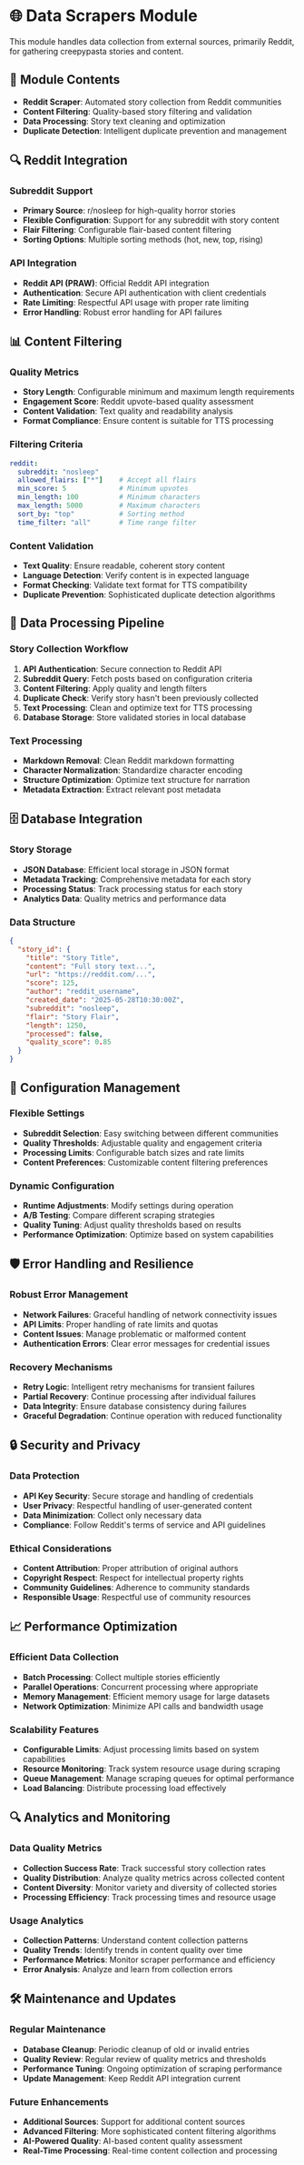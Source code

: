 # 🌐 Data Scrapers Module

This module handles data collection from external sources, primarily Reddit, for gathering creepypasta stories and content.

## 📁 Module Contents

- **Reddit Scraper**: Automated story collection from Reddit communities
- **Content Filtering**: Quality-based story filtering and validation
- **Data Processing**: Story text cleaning and optimization
- **Duplicate Detection**: Intelligent duplicate prevention and management

## 🔍 Reddit Integration

### Subreddit Support
- **Primary Source**: r/nosleep for high-quality horror stories
- **Flexible Configuration**: Support for any subreddit with story content
- **Flair Filtering**: Configurable flair-based content filtering
- **Sorting Options**: Multiple sorting methods (hot, new, top, rising)

### API Integration
- **Reddit API (PRAW)**: Official Reddit API integration
- **Authentication**: Secure API authentication with client credentials
- **Rate Limiting**: Respectful API usage with proper rate limiting
- **Error Handling**: Robust error handling for API failures

## 📊 Content Filtering

### Quality Metrics
- **Story Length**: Configurable minimum and maximum length requirements
- **Engagement Score**: Reddit upvote-based quality assessment
- **Content Validation**: Text quality and readability analysis
- **Format Compliance**: Ensure content is suitable for TTS processing

### Filtering Criteria
```yaml
reddit:
  subreddit: "nosleep"
  allowed_flairs: ["*"]    # Accept all flairs
  min_score: 5             # Minimum upvotes
  min_length: 100          # Minimum characters
  max_length: 5000         # Maximum characters
  sort_by: "top"           # Sorting method
  time_filter: "all"       # Time range filter
```

### Content Validation
- **Text Quality**: Ensure readable, coherent story content
- **Language Detection**: Verify content is in expected language
- **Format Checking**: Validate text format for TTS compatibility
- **Duplicate Prevention**: Sophisticated duplicate detection algorithms

## 🔄 Data Processing Pipeline

### Story Collection Workflow
1. **API Authentication**: Secure connection to Reddit API
2. **Subreddit Query**: Fetch posts based on configuration criteria
3. **Content Filtering**: Apply quality and length filters
4. **Duplicate Check**: Verify story hasn't been previously collected
5. **Text Processing**: Clean and optimize text for TTS processing
6. **Database Storage**: Store validated stories in local database

### Text Processing
- **Markdown Removal**: Clean Reddit markdown formatting
- **Character Normalization**: Standardize character encoding
- **Structure Optimization**: Optimize text structure for narration
- **Metadata Extraction**: Extract relevant post metadata

## 🗄️ Database Integration

### Story Storage
- **JSON Database**: Efficient local storage in JSON format
- **Metadata Tracking**: Comprehensive metadata for each story
- **Processing Status**: Track processing status for each story
- **Analytics Data**: Quality metrics and performance data

### Data Structure
```json
{
  "story_id": {
    "title": "Story Title",
    "content": "Full story text...",
    "url": "https://reddit.com/...",
    "score": 125,
    "author": "reddit_username",
    "created_date": "2025-05-28T10:30:00Z",
    "subreddit": "nosleep",
    "flair": "Story Flair",
    "length": 1250,
    "processed": false,
    "quality_score": 0.85
  }
}
```

## 🔧 Configuration Management

### Flexible Settings
- **Subreddit Selection**: Easy switching between different communities
- **Quality Thresholds**: Adjustable quality and engagement criteria
- **Processing Limits**: Configurable batch sizes and rate limits
- **Content Preferences**: Customizable content filtering preferences

### Dynamic Configuration
- **Runtime Adjustments**: Modify settings during operation
- **A/B Testing**: Compare different scraping strategies
- **Quality Tuning**: Adjust quality thresholds based on results
- **Performance Optimization**: Optimize based on system capabilities

## 🛡️ Error Handling and Resilience

### Robust Error Management
- **Network Failures**: Graceful handling of network connectivity issues
- **API Limits**: Proper handling of rate limits and quotas
- **Content Issues**: Manage problematic or malformed content
- **Authentication Errors**: Clear error messages for credential issues

### Recovery Mechanisms
- **Retry Logic**: Intelligent retry mechanisms for transient failures
- **Partial Recovery**: Continue processing after individual failures
- **Data Integrity**: Ensure database consistency during failures
- **Graceful Degradation**: Continue operation with reduced functionality

## 🔒 Security and Privacy

### Data Protection
- **API Key Security**: Secure storage and handling of credentials
- **User Privacy**: Respectful handling of user-generated content
- **Data Minimization**: Collect only necessary data
- **Compliance**: Follow Reddit's terms of service and API guidelines

### Ethical Considerations
- **Content Attribution**: Proper attribution of original authors
- **Copyright Respect**: Respect for intellectual property rights
- **Community Guidelines**: Adherence to community standards
- **Responsible Usage**: Respectful use of community resources

## 📈 Performance Optimization

### Efficient Data Collection
- **Batch Processing**: Collect multiple stories efficiently
- **Parallel Operations**: Concurrent processing where appropriate
- **Memory Management**: Efficient memory usage for large datasets
- **Network Optimization**: Minimize API calls and bandwidth usage

### Scalability Features
- **Configurable Limits**: Adjust processing limits based on system capabilities
- **Resource Monitoring**: Track system resource usage during scraping
- **Queue Management**: Manage scraping queues for optimal performance
- **Load Balancing**: Distribute processing load effectively

## 🔍 Analytics and Monitoring

### Data Quality Metrics
- **Collection Success Rate**: Track successful story collection rates
- **Quality Distribution**: Analyze quality metrics across collected content
- **Content Diversity**: Monitor variety and diversity of collected stories
- **Processing Efficiency**: Track processing times and resource usage

### Usage Analytics
- **Collection Patterns**: Understand content collection patterns
- **Quality Trends**: Identify trends in content quality over time
- **Performance Metrics**: Monitor scraper performance and efficiency
- **Error Analysis**: Analyze and learn from collection errors

## 🛠️ Maintenance and Updates

### Regular Maintenance
- **Database Cleanup**: Periodic cleanup of old or invalid entries
- **Quality Review**: Regular review of quality metrics and thresholds
- **Performance Tuning**: Ongoing optimization of scraping performance
- **Update Management**: Keep Reddit API integration current

### Future Enhancements
- **Additional Sources**: Support for additional content sources
- **Advanced Filtering**: More sophisticated content filtering algorithms
- **AI-Powered Quality**: AI-based content quality assessment
- **Real-Time Processing**: Real-time content collection and processing

